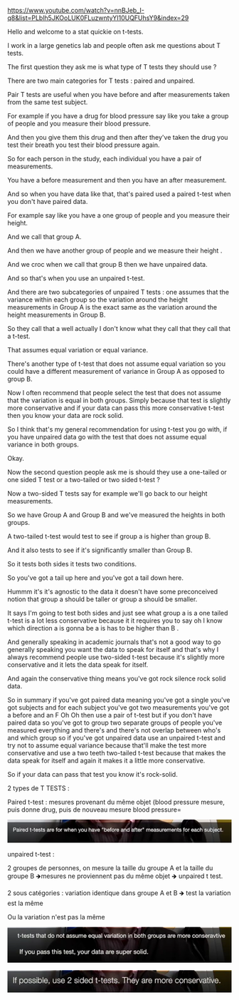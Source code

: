 <https://www.youtube.com/watch?v=nnBJeb_I-q8&list=PLblh5JKOoLUK0FLuzwntyYI10UQFUhsY9&index=29>

Hello and welcome to a stat quickie on t-tests.

I work in a large genetics lab and people often ask me questions about T
tests.

The first question they ask me is what type of T tests they should use ?

There are two main categories for T tests : paired and unpaired.

Pair T tests are useful when you have before and after measurements
taken from the same test subject.

For example if you have a drug for blood pressure say like you take a
group of people and you measure their blood pressure.

And then you give them this drug and then after they\'ve taken the drug
you test their breath you test their blood pressure again.

So for each person in the study, each individual you have a pair of
measurements.

You have a before measurement and then you have an after measurement.

And so when you have data like that, that\'s paired used a paired t-test
when you don\'t have paired data.

For example say like you have a one group of people and you measure
their height.

And we call that group A.

And then we have another group of people and we measure their height .

And we croc when we call that group B then we have unpaired data.

And so that\'s when you use an unpaired t-test.

And there are two subcategories of unpaired T tests : one assumes that
the variance within each group so the variation around the height
measurements in Group A is the exact same as the variation around the
height measurements in Group B.

So they call that a well actually I don\'t know what they call that they
call that a t-test.

That assumes equal variation or equal variance.

There\'s another type of t-test that does not assume equal variation so
you could have a different measurement of variance in Group A as opposed
to group B.

Now I often recommend that people select the test that does not assume
that the variation is equal in both groups. Simply because that test is
slightly more conservative and if your data can pass this more
conservative t-test then you know your data are rock solid.

So I think that\'s my general recommendation for using t-test you go
with, if you have unpaired data go with the test that does not assume
equal variance in both groups.

Okay.

Now the second question people ask me is should they use a one-tailed or
one sided T test or a two-tailed or two sided t-test ?

Now a two-sided T tests say for example we\'ll go back to our height
measurements.

So we have Group A and Group B and we\'ve measured the heights in both
groups.

A two-tailed t-test would test to see if group a is higher than group B.

And it also tests to see if it\'s significantly smaller than Group B.

So it tests both sides it tests two conditions.

So you\'ve got a tail up here and you\'ve got a tail down here.

Hummm it\'s it\'s agnostic to the data it doesn\'t have some
preconceived notion that group a should be taller or group a should be
smaller.

It says I\'m going to test both sides and just see what group a is a one
tailed t-test is a lot less conservative because it it requires you to
say oh I know which direction a is gonna be a is has to be higher than B
.

And generally speaking in academic journals that\'s not a good way to go
generally speaking you want the data to speak for itself and that\'s why
I always recommend people use two-sided t-test because it\'s slightly
more conservative and it lets the data speak for itself.

And again the conservative thing means you\'ve got rock silence rock
solid data.

So in summary if you\'ve got paired data meaning you\'ve got a single
you\'ve got subjects and for each subject you\'ve got two measurements
you\'ve got a before and an F Oh Oh then use a pair of t-test but if you
don\'t have paired data so you\'ve got to group two separate groups of
people you\'ve measured everything and there\'s and there\'s not overlap
between who\'s and which group so if you\'ve got unpaired data use an
unpaired t-test and try not to assume equal variance because that\'ll
make the test more conservative and use a two teeth two-tailed t-test
because that makes the data speak for itself and again it makes it a
little more conservative.

So if your data can pass that test you know it\'s rock-solid.

2 types de T TESTS :

Paired t-test : mesures provenant du même objet (blood pressure mesure,
puis donne drug, puis de nouveau mesure blood pressure=

![](media/STATQUEST-28-STATISTICS_FUNDAMENTALS-T_TEST/image1.png)

unpaired t-test :

2 groupes de personnes, on mesure la taille du groupe A et la taille du
groupe B 🡺mesures ne proviennent pas du même objet 🡺 unpaired t test.

2 sous catégories : variation identique dans groupe A et B 🡺 test la
variation est la même

Ou la variation n'est pas la même

![](media/STATQUEST-28-STATISTICS_FUNDAMENTALS-T_TEST/image2.png)

![](media/STATQUEST-28-STATISTICS_FUNDAMENTALS-T_TEST/image3.png)
